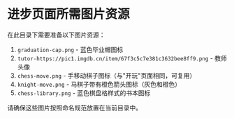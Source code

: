 # 进步页面所需图片资源

在此目录下需要准备以下图片资源：

1. `graduation-cap.png` - 蓝色毕业帽图标
2. `tutor-https://pic1.imgdb.cn/item/67f3c5c7e381c3632bee8ff9.png` - 教师头像
3. `chess-move.png` - 手移动棋子图标（与"开玩"页面相同，可复用）
4. `knight-move.png` - 马棋子带有橙色箭头图标（灰色和橙色）
5. `chess-library.png` - 蓝色棋盘格样式的书本图标

请确保这些图片按照命名规范放置在当前目录中。 